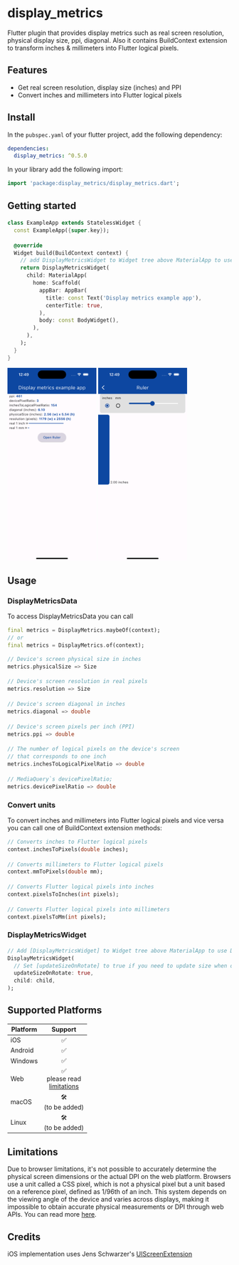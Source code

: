 # display_metrics

Flutter plugin that provides display metrics such as real screen resolution, physical display size, ppi, diagonal. Also it contains BuildContext extension to transform inches & millimeters into Flutter logical pixels.

## Features

* Get real screen resolution, display size (inches) and PPI
* Convert inches and millimeters into Flutter logical pixels

## Install

In the `pubspec.yaml` of your flutter project, add the following dependency:

```yaml
dependencies:
  display_metrics: ^0.5.0
```

In your library add the following import:

```dart
import 'package:display_metrics/display_metrics.dart';
```

## Getting started

```dart
class ExampleApp extends StatelessWidget {
  const ExampleApp({super.key});

  @override
  Widget build(BuildContext context) {
    // add DisplayMetricsWidget to Widget tree above MaterialApp to use DisplayMetrics.of(context) and BuildContext extension methods
    return DisplayMetricsWidget(
      child: MaterialApp(
        home: Scaffold(
          appBar: AppBar(
            title: const Text('Display metrics example app'),
            centerTitle: true,
          ),
          body: const BodyWidget(),
        ),
      ),
    );
  }
}
```
<img src="https://raw.githubusercontent.com/nukeolay/display_metrics/main/display_metrics/example/example_1.png" alt="Example app" width="200"/>
<img src="https://raw.githubusercontent.com/nukeolay/display_metrics/main/display_metrics/example/example_2.png" alt="Ruler" width="200"/>

## Usage

### DisplayMetricsData

To access DisplayMetricsData you can call 
```dart
final metrics = DisplayMetrics.maybeOf(context);
// or
final metrics = DisplayMetrics.of(context);
```

```dart
// Device's screen physical size in inches
metrics.physicalSize => Size

// Device's screen resolution in real pixels
metrics.resolution => Size

// Device's screen diagonal in inches
metrics.diagonal => double

// Device's screen pixels per inch (PPI)
metrics.ppi => double 

// The number of logical pixels on the device's screen
// that corresponds to one inch
metrics.inchesToLogicalPixelRatio => double 

// MediaQuery`s devicePixelRatio;
metrics.devicePixelRatio => double 
```

### Convert units
To convert inches and millimeters into Flutter logical pixels and vice versa you can call one of BuildContext extension methods:
```dart
// Converts inches to Flutter logical pixels
context.inchesToPixels(double inches);

// Converts millimeters to Flutter logical pixels
context.mmToPixels(double mm);

// Converts Flutter logical pixels into inches
context.pixelsToInches(int pixels);

// Converts Flutter logical pixels into millimeters
context.pixelsToMm(int pixels);
```

### DisplayMetricsWidget
```dart
// Add [DisplayMetricsWidget] to Widget tree above MaterialApp to use DisplayMetrics.of(context) and BuildContext extension methods
DisplayMetricsWidget(
  // Set [updateSizeOnRotate] to true if you need to update size when orientation of your device changes
  updateSizeOnRotate: true,
  child: child,
);
```

## Supported Platforms

| Platform | Support | 
|----------|:-------:|
| iOS      |✅|
| Android  |✅|
| Windows  |✅|
| Web      |✅<br>please read<br>[limitations](#limitations)|
| macOS    |🛠<br>(to be added)|
| Linux    |🛠<br>(to be added)|

## Limitations

Due to browser limitations, it's not possible to accurately determine 
the physical screen dimensions or the actual DPI on 
the web platform. Browsers use a unit called a CSS pixel, which is not 
a physical pixel but a unit based on a reference pixel, 
defined as 1/96th of an inch. This system depends on the viewing angle of 
the device and varies across displays, making it impossible to obtain 
accurate physical measurements or DPI through web APIs. You can read more [here][1].

## Credits

iOS implementation uses Jens Schwarzer's [UIScreenExtension][2]

[1]: https://stackoverflow.com/questions/21680629/getting-the-physical-screen-dimensions-dpi-pixel-density-in-chrome-on-androi
[2]: https://stackoverflow.com/questions/21680629/getting-the-physical-screen-dimensions-dpi-pixel-density-in-chrome-on-androi